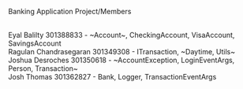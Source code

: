 Banking Application Project/Members

<br/>Eyal Balilty 301388833 - ~Account~, CheckingAccount, VisaAccount, SavingsAccount
<br/>Ragulan Chandrasegaran 301349308 - ITransaction, ~Daytime, Utils~
<br/>Joshua Desroches 301350618 - ~AccountException, LoginEventArgs, Person, Transaction~
<br/>Josh Thomas 301362827 - Bank, Logger, TransactionEventArgs
